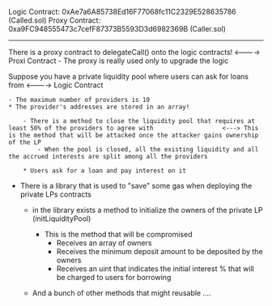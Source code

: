 Logic Contract: 0xAe7a6A85738Ed16F77068fc11C2329E528635786  (Called.sol)
Proxy Contract: 0xa9FC948555473c7cefF87373B5593D3d6982369B  (Caller.sol)


-----------


There is a proxy contract to delegateCall() onto the logic contracts!	<----> Proxi Contract
	- The proxy is really used only to upgrade the logic



Suppose you have a private liquidity pool where users can ask for loans from	<----> Logic Contract

	- The maximum number of providers is 10
	* The provider's addresses are stored in an array!

		- There is a method to close the liquidity pool that requires at least 50% of the providers to agree with					<---> This is the method that will be attacked once the attacker gains ownership of the LP
			- When the pool is closed, all the existing liquidity and all the accrued interests are split among all the providers

		* Users ask for a loan and pay interest on it

	

* There is a library that is used to "save" some gas when deploying the private LPs contracts
	- in the library exists a method to initialize the owners of the private LP (initLiquidityPool)
		* This is the method that will be compromised
			- Receives an array of owners
			- Receives the minimum deposit amount to be deposited by the owners
			- Receives an uint that indicates the initial interest % that will be charged to users for borrowing


	- And a bunch of other methods that might reusable ....


